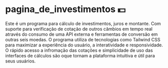 # pagina_de_investimentos 💵
Este é um programa para cálculo de investimentos, juros e montante.  Com suporte para verificação de cotação de outros câmbios em tempo real através do consumo de uma API externa e ferramentas de conversão em outras seis moedas. O programa utiliza de tecnologias como Tailwind CSS para maximizar a experiência do usuário, a interatividade e responsividade. O rápido acesso a infromação das cotações e simplicidade de uso das interfaces de cálculos são oque tornam a plataforma intuitiva e útil para seus usuários.
